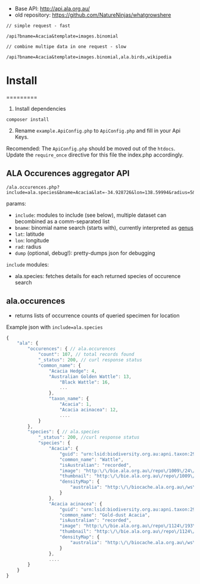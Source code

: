 * Base API: http://api.ala.org.au/
* old repository: https://github.com/NatureNinjas/whatgrowshere

```
// simple request - fast

/api?bname=Acacia&template=images.binomial

// combine multipe data in one request - slow

/api?bname=Acacia&template=images.binomial,ala.birds,wikipedia

```

# Install
=========

1. Install dependencies

```
composer install
```

2. Rename `example.ApiConfig.php` to `ApiConfig.php` and fill in your Api Keys.

Recomended: The `ApiConfig.php` should be moved out of the `htdocs`. Update the `require_once` directive for this file the index.php accordingly.


## ALA Occurences aggregator API

```
/ala.occurences.php?include=ala.species&bname=Acacia&lat=-34.928726&lon=138.59994&radius=5&dump=1
```
params:

 * `include`: modules to include (see below), multiple dataset can becombined as a comm-separated list
 * `bname`: binomial name search (starts with), currently interpreted as [genus](https://en.wikipedia.org/wiki/Genus)
 * `lat`: latitude
 * `lon`: longitude
 * `rad`: radius
 * `dump` (optional, debug!): pretty-dumps json for debugging

 `include` modules:
 * ala.species: fetches details for each returned species of occurence search

## ala.occurences

 * returns lists of occurrence counts of queried specimen for location


Example json with `include=ala.species`

```javascript
{
    "ala": {
        "occurences": { // ala.occurences
            "count": 107, // total records found
            "_status": 200, // curl response status
            "common_name": {
                "Acacia Hedge": 4,
                "Australian Golden Wattle": 13,
                    "Black Wattle": 16,
                    ...
                },
                "taxon_name": {
                    "Acacia": 1,
                    "Acacia acinacea": 12,
                    ....
            }
        },
        "species": { // ala.species
            "_status": 200, //curl response status
            "species": {
                "Acacia": {
                    "guid": "urn:lsid:biodiversity.org.au:apni.taxon:295861",
                    "common_name": "Wattle",
                    "isAustralian": "recorded",
                    "image": "http:\/\/bie.ala.org.au\/repo\/1009\/24\/250623\/raw.jpg",
                    "thumbnail": "http:\/\/bie.ala.org.au\/repo\/1009\/24\/250623\/thumbnail.jpg"
                    "densityMap": {
                        "australia": "http:\/\/biocache.ala.org.au\/ws\/density\/map?q=Acacia" // png image
                    }
                },
                "Acacia acinacea": {
                    "guid": "urn:lsid:biodiversity.org.au:apni.taxon:295874",
                    "common_name": "Gold-dust Acacia",
                    "isAustralian": "recorded",
                    "image": "http:\/\/bie.ala.org.au\/repo\/1124\/193\/1933412\/raw.jpg",
                    "thumbnail": "http:\/\/bie.ala.org.au\/repo\/1124\/193\/1933412\/thumbnail.jpg"
                    "densityMap": {
                        "australia": "http:\/\/biocache.ala.org.au\/ws\/density\/map?q=Acacia+acinacea"
                    }
                },
                ....
        }
    }
}
```
